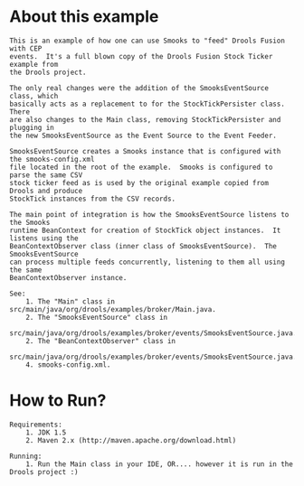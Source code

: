 About this example
==================
    This is an example of how one can use Smooks to "feed" Drools Fusion with CEP
    events.  It's a full blown copy of the Drools Fusion Stock Ticker example from
    the Drools project.

    The only real changes were the addition of the SmooksEventSource class, which
    basically acts as a replacement to for the StockTickPersister class.  There
    are also changes to the Main class, removing StockTickPersister and plugging in
    the new SmooksEventSource as the Event Source to the Event Feeder.

    SmooksEventSource creates a Smooks instance that is configured with the smooks-config.xml
    file located in the root of the example.  Smooks is configured to parse the same CSV
    stock ticker feed as is used by the original example copied from Drools and produce
    StockTick instances from the CSV records.

    The main point of integration is how the SmooksEventSource listens to the Smooks
    runtime BeanContext for creation of StockTick object instances.  It listens using the
    BeanContextObserver class (inner class of SmooksEventSource).  The SmooksEventSource
    can process multiple feeds concurrently, listening to them all using the same
    BeanContextObserver instance.

    See:
        1. The "Main" class in src/main/java/org/drools/examples/broker/Main.java.
        2. The "SmooksEventSource" class in
           src/main/java/org/drools/examples/broker/events/SmooksEventSource.java.
        2. The "BeanContextObserver" class in
           src/main/java/org/drools/examples/broker/events/SmooksEventSource.java.
        4. smooks-config.xml.

How to Run?
===========
    Requirements:
        1. JDK 1.5
        2. Maven 2.x (http://maven.apache.org/download.html)

    Running:
        1. Run the Main class in your IDE, OR.... however it is run in the Drools project :)